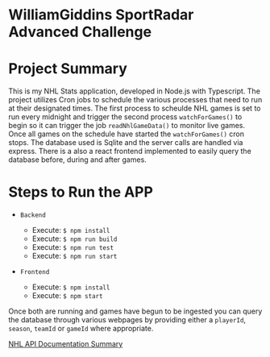 # WilliamGiddins SportRadar Advanced Challenge

# Project Summary

This is my NHL Stats application, developed in Node.js with Typescript. The project utilizes Cron jobs to schedule the various processes that need to run
at their designated times. The first process to scheulde NHL games is set to run every midnight and trigger the second process `watchForGames()` to begin so
it can trigger the job `readNhlGameData()` to monitor live games. Once all games on the schedule have started the `watchForGames()` cron stops. The database used is Sqlite and the server calls are handled via express. There is a also a react frontend implemented to easily query the database before, during and after games.

# Steps to Run the APP

- `Backend`

  - Execute: `$ npm install`
  - Execute: `$ npm run build`
  - Execute: `$ npm run test`
  - Execute: `$ npm run start`

- `Frontend`
  - Execute: `$ npm install`
  - Execute: `$ npm start`

Once both are running and games have begun to be ingested you can query the database through various webpages by providing either a `playerId`, `season`, `teamId` or `gameId` where appropriate.

[NHL API Documentation Summary](documentation.md)
